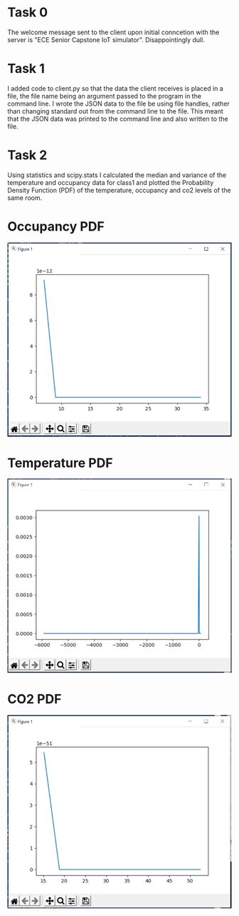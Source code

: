 # Task 0

The welcome message sent to the client upon initial conncetion with the server is "ECE Senior Capstone IoT simulator". Disappointingly dull.

# Task 1

I added code to client.py so that the data the client receives is placed in a file, the file name being an argument passed to the program in the command line. I wrote the JSON data to the file be using file handles, rather than changing standard out from the command line to the file. This meant that the JSON data was printed to the command line and also written to the file.

# Task 2

Using statistics and scipy.stats I calculated the median and variance of the temperature and occupancy data for class1 and plotted the Probability Density Function (PDF) of the temperature, occupancy and co2 levels of the same room. 

# Occupancy PDF
![image info](./media/occuPDF.PNG)

# Temperature PDF
![image info](./media/tempPDF.PNG)

# CO2 PDF
![image info](./media/co2PDF.PNG)

